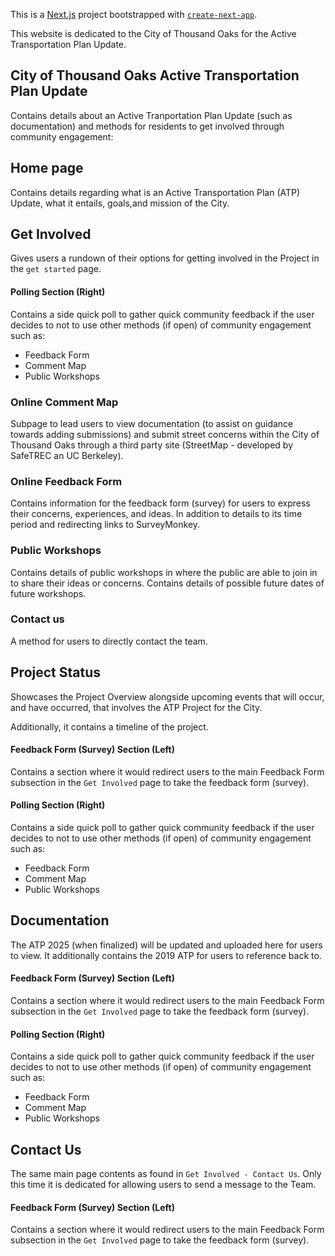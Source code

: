 This is a [Next.js](https://nextjs.org) project bootstrapped with [`create-next-app`](https://nextjs.org/docs/app/api-reference/cli/create-next-app).

This website is dedicated to the City of Thousand Oaks for the Active Transportation Plan Update.
## City of Thousand Oaks Active Transportation Plan Update

Contains details about an Active Tranportation Plan Update (such as documentation) and methods for residents to get involved through community engagement:

## Home page

Contains details regarding what is an Active Transportation Plan (ATP) Update, what it entails, goals,and mission of the City.

## Get Involved

Gives users a rundown of their options for getting involved in the Project in the `get started` page.

#### Polling Section (Right)

Contains a side quick poll to gather quick community feedback if the user decides to not to use other methods (if open) of community engagement such as:

- Feedback Form
- Comment Map 
- Public Workshops

### Online Comment Map

Subpage to lead users to view documentation (to assist on guidance towards adding submissions) and submit street concerns within the City of Thousand Oaks through a third party site (StreetMap - developed by SafeTREC an UC Berkeley).

### Online Feedback Form

Contains information for the feedback form (survey) for users to express their concerns,
experiences, and ideas. In addition to details to its time period and redirecting links to SurveyMonkey.

### Public Workshops

Contains details of public workshops in where the public are able to join in to share their ideas or concerns. Contains details of possible future dates of future workshops.

### Contact us

A method for users to directly contact the team.

## Project Status

Showcases the Project Overview alongside upcoming events that will occur, and have occurred, that involves the ATP Project for the City.

Additionally, it contains a timeline of the project.

#### Feedback Form (Survey) Section (Left)

Contains a section where it would redirect users to the main Feedback Form subsection in the `Get Involved` page to take the feedback form (survey).

#### Polling Section (Right)

Contains a side quick poll to gather quick community feedback if the user decides to not to use other methods (if open) of community engagement such as:

- Feedback Form
- Comment Map 
- Public Workshops

## Documentation

The ATP 2025 (when finalized) will be updated and uploaded here for users to view. It additionally contains the 2019 ATP for users to reference back to. 


#### Feedback Form (Survey) Section (Left)

Contains a section where it would redirect users to the main Feedback Form subsection in the `Get Involved` page to take the feedback form (survey).

#### Polling Section (Right)

Contains a side quick poll to gather quick community feedback if the user decides to not to use other methods (if open) of community engagement such as:

- Feedback Form
- Comment Map 
- Public Workshops

## Contact Us

The same main page contents as found in `Get Involved - Contact Us`. Only this time it is dedicated for allowing users to send a message to the Team.

#### Feedback Form (Survey) Section (Left)

Contains a section where it would redirect users to the main Feedback Form subsection in the `Get Involved` page to take the feedback form (survey).
